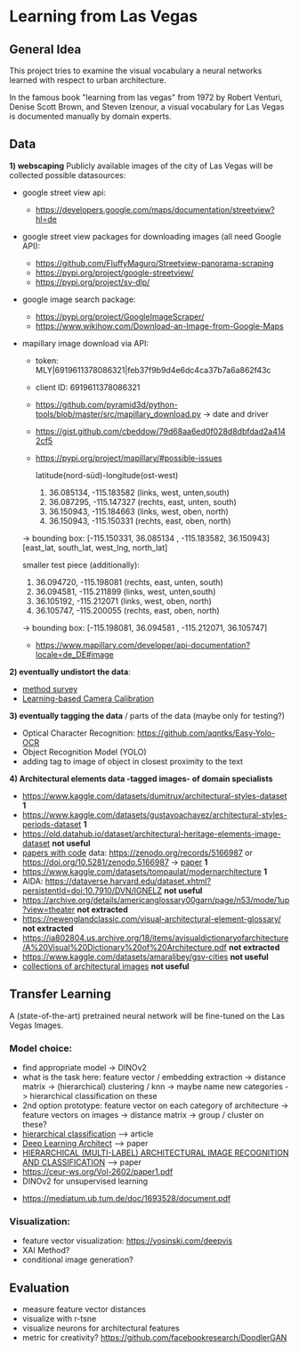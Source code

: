 # Learning from Las Vegas

## General Idea
This project tries to examine the visual vocabulary 
a neural networks learned with respect to urban architecture.

In the famous book "learning from las vegas" from 1972 by 
Robert Venturi, Denise Scott Brown, and Steven Izenour,
a visual vocabulary for Las Vegas is documented manually by domain experts.

## Data
**1) webscaping** Publicly available images of the city of Las Vegas will be
collected 
possible datasources:
- google street view api:

  * https://developers.google.com/maps/documentation/streetview?hl=de
    
- google street view packages for downloading images (all need Google API):

  * https://github.com/FluffyMaguro/Streetview-panorama-scraping
  * https://pypi.org/project/google-streetview/
  * https://pypi.org/project/sv-dlp/
  
- google image search package:
  * https://pypi.org/project/GoogleImageScraper/
  * https://www.wikihow.com/Download-an-Image-from-Google-Maps
    
- mapillary image download via API:
  * token: MLY|6919611378086321|feb37f9b9d4e6dc4ca37b7a6a862f43c
  * client ID: 6919611378086321 
  * https://github.com/pyramid3d/python-tools/blob/master/src/mapillary_download.py  -> date and driver
  * https://gist.github.com/cbeddow/79d68aa6ed0f028d8dbfdad2a4142cf5
  * https://pypi.org/project/mapillary/#possible-issues
    
    latitude(nord-süd)-longitude(ost-west)
    
     1) 36.085134, -115.183582 (links, west, unten,south)
     2) 36.087295, -115.147327 (rechts, east, unten, south)
     3) 36.150943, -115.184663 (links, west, oben, north)
     4) 36.150943, -115.150331 (rechts, east, oben, north)

   -> bounding box: [-115.150331, 36.085134 , -115.183582, 36.150943]
                    [east_lat, south_lat, west_lng, north_lat]

     smaller test piece (additionally):
  
     1) 36.094720, -115.198081 (rechts, east, unten, south)
     2) 36.094581, -115.211899 (links, west, unten,south)
     3) 36.105192, -115.212071 (links, west, oben, north)
     4) 36.105747, -115.200055 (rechts, east, oben, north)
  
     -> bounding box: [-115.198081, 36.094581 , -115.212071, 36.105747]
  
  
  * https://www.mapillary.com/developer/api-documentation?locale=de_DE#image
    
**2) eventually undistort the data**:
  
  - [method survey](https://github.com/KangLiao929/Awesome-Deep-Camera-Calibration)
  - [Learning-based Camera Calibration](https://github.com/Easonyesheng/CCS)
  

**3) eventually tagging the data** / parts of the data (maybe only for testing?) 

*  Optical Character Recognition: https://github.com/aqntks/Easy-Yolo-OCR
*  Object Recognition Model (YOLO)
*  adding tag to image of object in closest proximity to the text

**4) Architectural elements data -tagged images- of domain specialists**

* https://www.kaggle.com/datasets/dumitrux/architectural-styles-dataset **1**
* https://www.kaggle.com/datasets/gustavoachavez/architectural-styles-periods-dataset **1**
* https://old.datahub.io/dataset/architectural-heritage-elements-image-dataset  **not useful**
* [papers with code](https://paperswithcode.com/dataset/wikichurches) data: https://zenodo.org/records/5166987 or https://doi.org/10.5281/zenodo.5166987 -> [paper](https://arxiv.org/pdf/2108.06959.pdf) **1**
* https://www.kaggle.com/datasets/tompaulat/modernarchitecture **1**
* AIDA: https://dataverse.harvard.edu/dataset.xhtml?persistentId=doi:10.7910/DVN/IGNELZ  **not useful**
* https://archive.org/details/americanglossary00garn/page/n53/mode/1up?view=theater **not extracted**
* https://newenglandclassic.com/visual-architectural-element-glossary/ **not extracted**
* https://ia802804.us.archive.org/18/items/avisualdictionaryofarchitecture/A%20Visual%20Dictionary%20of%20Architecture.pdf **not extracted**
* https://www.kaggle.com/datasets/amaralibey/gsv-cities  **not useful**
* [collections of architectural images](https://guides.lib.umich.edu/c.php?g=282888&p=1885038)  **not useful**


## Transfer Learning

A (state-of-the-art) pretrained neural network will be fine-tuned on the Las Vegas Images.

### Model choice:

* find appropriate model -> DINOv2
* what is the task here: feature vector / embedding extraction -> distance matrix -> (hierarchical) clustering / knn -> maybe name new categories -> hierarchical classification on these
* 2nd option prototype: feature vector on each category of architecture -> feature vectors on images -> distance matrix -> group / cluster on these?
* [hierarchical classification](https://towardsdatascience.com/https-medium-com-noa-weiss-the-hitchhikers-guide-to-hierarchical-classification-f8428ea1e076) --> article
* [Deep Learning Architect](https://arxiv.org/pdf/1812.01714.pdf) --> paper
* [HIERARCHICAL (MULTI-LABEL) ARCHITECTURAL IMAGE RECOGNITION AND CLASSIFICATION](https://caadria2021.org/wp-content/uploads/2021/03/caadria2021_039.pdf)  --> paper
* https://ceur-ws.org/Vol-2602/paper1.pdf
* DINOv2 for unsupervised learning 

+ https://mediatum.ub.tum.de/doc/1693528/document.pdf

### Visualization:

- feature vector visualization: https://yosinski.com/deepvis
- XAI Method?
- conditional image generation?

## Evaluation

- measure feature vector distances
- visualize with r-tsne
- visualize neurons for architectural features
- metric for creativity? https://github.com/facebookresearch/DoodlerGAN



